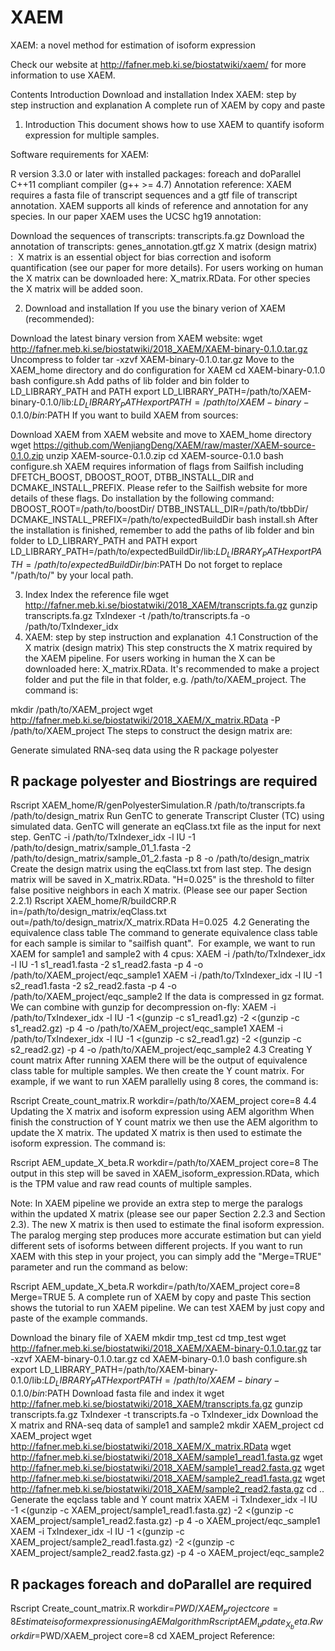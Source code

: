 # XAEM
XAEM: a novel method for estimation of isoform expression

Check our website at http://fafner.meb.ki.se/biostatwiki/xaem/ for more information to use XAEM.

Contents
Introduction
Download and installation
Index
XAEM: step by step instruction and explanation
A complete run of XAEM by copy and paste

1. Introduction
This document shows how to use XAEM to quantify isoform expression for multiple samples.

Software requirements for XAEM:

R version 3.3.0 or later with installed packages: foreach and doParallel
C++11 compliant compiler (g++ >= 4.7)
Annotation reference: XAEM requires a fasta file of transcript sequences and a gtf file of transcript annotation. XAEM supports all kinds of reference and annotation for any species. In our paper XAEM uses the UCSC hg19 annotation:

Download the sequences of transcripts: transcripts.fa.gz
Download the annotation of transcripts: genes_annotation.gtf.gz
X matrix (design matrix) :  X matrix is an essential object for bias correction and isoform quantification (see our paper for more details). For users working on human the X matrix can be downloaded here: X_matrix.RData. For other species the X matrix will be added soon.

2. Download and installation
If you use the binary verion of XAEM (recommended):

Download the latest binary version from XAEM website:
wget http://fafner.meb.ki.se/biostatwiki/2018_XAEM/XAEM-binary-0.1.0.tar.gz
Uncompress to folder
tar -xzvf XAEM-binary-0.1.0.tar.gz
Move to the XAEM_home directory and do configuration for XAEM
cd XAEM-binary-0.1.0
bash configure.sh
Add paths of lib folder and bin folder to LD_LIBRARY_PATH and PATH
export LD_LIBRARY_PATH=/path/to/XAEM-binary-0.1.0/lib:$LD_LIBRARY_PATH
export PATH=/path/to/XAEM-binary-0.1.0/bin:$PATH
If you want to build XAEM from sources:

Download XAEM from XAEM website and move to XAEM_home directory
wget https://github.com/WenjiangDeng/XAEM/raw/master/XAEM-source-0.1.0.zip
unzip XAEM-source-0.1.0.zip
cd XAEM-source-0.1.0
bash configure.sh
XAEM requires information of flags from Sailfish including DFETCH_BOOST, DBOOST_ROOT, DTBB_INSTALL_DIR and DCMAKE_INSTALL_PREFIX. Please refer to the Sailfish website for more details of these flags.
Do installation by the following command:
DBOOST_ROOT=/path/to/boostDir/ DTBB_INSTALL_DIR=/path/to/tbbDir/ DCMAKE_INSTALL_PREFIX=/path/to/expectedBuildDir bash install.sh
After the installation is finished, remember to add the paths of lib folder and bin folder to LD_LIBRARY_PATH and PATH
export LD_LIBRARY_PATH=/path/to/expectedBuildDir/lib:$LD_LIBRARY_PATH
export PATH=/path/to/expectedBuildDir/bin:$PATH
Do not forget to replace "/path/to/" by your local path.

3. Index
Index the reference file
wget http://fafner.meb.ki.se/biostatwiki/2018_XAEM/transcripts.fa.gz
gunzip transcripts.fa.gz
TxIndexer -t /path/to/transcripts.fa -o /path/to/TxIndexer_idx
4. XAEM: step by step instruction and explanation
 4.1 Construction of the X matrix (design matrix)
This step constructs the X matrix required by the XAEM pipeline. For users working in human the X can be downloaded here: X_matrix.RData. It's recommended to make a project folder and put the file in that folder, e.g. /path/to/XAEM_project. The command is:

mkdir /path/to/XAEM_project
wget http://fafner.meb.ki.se/biostatwiki/2018_XAEM/X_matrix.RData -P /path/to/XAEM_project
The steps to construct the design matrix are:

Generate simulated RNA-seq data using the R package polyester
## R package polyester and Biostrings are required
Rscript XAEM_home/R/genPolyesterSimulation.R /path/to/transcripts.fa /path/to/design_matrix
Run GenTC to generate Transcript Cluster (TC) using simulated data. GenTC will generate an eqClass.txt file as the input for next step.
GenTC -i /path/to/TxIndexer_idx -l IU -1 /path/to/design_matrix/sample_01_1.fasta -2 /path/to/design_matrix/sample_01_2.fasta -p 8 -o /path/to/design_matrix
Create the design matrix using the eqClass.txt from last step. The design matrix will be saved in X_matrix.RData. "H=0.025" is the threshold to filter false positive neighbors in each X matrix. (Please see our paper Section 2.2.1)
Rscript XAEM_home/R/buildCRP.R in=/path/to/design_matrix/eqClass.txt out=/path/to/design_matrix/X_matrix.RData H=0.025
 4.2 Generating the equivalence class table
The command to generate equivalence class table for each sample is similar to "sailfish quant".  For example, we want to run XAEM for sample1 and sample2 with 4 cpus:
XAEM -i /path/to/TxIndexer_idx -l IU -1 s1_read1.fasta -2 s1_read2.fasta -p 4 -o /path/to/XAEM_project/eqc_sample1
XAEM -i /path/to/TxIndexer_idx -l IU -1 s2_read1.fasta -2 s2_read2.fasta -p 4 -o /path/to/XAEM_project/eqc_sample2
If the data is compressed in gz format. We can combine with gunzip for decompression on-fly:
XAEM -i /path/to/TxIndexer_idx -l IU -1 <(gunzip -c s1_read1.gz) -2 <(gunzip -c s1_read2.gz) -p 4 -o /path/to/XAEM_project/eqc_sample1
XAEM -i /path/to/TxIndexer_idx -l IU -1 <(gunzip -c s2_read1.gz) -2 <(gunzip -c s2_read2.gz) -p 4 -o /path/to/XAEM_project/eqc_sample2
4.3 Creating Y count matrix
After running XAEM there will be the output of equivalence class table for multiple samples. We then create the Y count matrix. For example, if we want to run XAEM parallelly using 8 cores, the command is:

Rscript Create_count_matrix.R workdir=/path/to/XAEM_project core=8
4.4 Updating the X matrix and isoform expression using AEM algorithm
When finish the construction of Y count matrix we then use the AEM algorithm to update the X matrix. The updated X matrix is then used to estimate the isoform expression. The command is:

Rscript AEM_update_X_beta.R workdir=/path/to/XAEM_project core=8
The output in this step will be saved in XAEM_isoform_expression.RData, which is the TPM value and raw read counts of multiple samples.

Note: In XAEM pipeline we provide an extra step to merge the paralogs within the updated X matrix (please see our paper Section 2.2.3 and Section 2.3). The new X matrix is then used to estimate the final isoform expression. The paralog merging step produces more accurate estimation but can yield different sets of isoforms between different projects. If you want to run XAEM with this step in your project, you can simply add the "Merge=TRUE" parameter and run the command as below:

Rscript AEM_update_X_beta.R workdir=/path/to/XAEM_project core=8 Merge=TRUE
5. A complete run of XAEM by copy and paste
This section shows the tutorial to run XAEM pipeline. We can test XAEM by just copy and paste of the example commands.

Download the binary file of XAEM
mkdir tmp_test
cd tmp_test
wget http://fafner.meb.ki.se/biostatwiki/2018_XAEM/XAEM-binary-0.1.0.tar.gz
tar -xzvf XAEM-binary-0.1.0.tar.gz
cd XAEM-binary-0.1.0
bash configure.sh
export LD_LIBRARY_PATH=/path/to/XAEM-binary-0.1.0/lib:$LD_LIBRARY_PATH
export PATH=/path/to/XAEM-binary-0.1.0/bin:$PATH
Download fasta file and index it
wget http://fafner.meb.ki.se/biostatwiki/2018_XAEM/transcripts.fa.gz
gunzip transcripts.fa.gz
TxIndexer -t transcripts.fa -o TxIndexer_idx
Download the X matrix and RNA-seq data of sample1 and sample2
mkdir XAEM_project
cd XAEM_project
wget http://fafner.meb.ki.se/biostatwiki/2018_XAEM/X_matrix.RData
wget http://fafner.meb.ki.se/biostatwiki/2018_XAEM/sample1_read1.fasta.gz
wget http://fafner.meb.ki.se/biostatwiki/2018_XAEM/sample1_read2.fasta.gz
wget http://fafner.meb.ki.se/biostatwiki/2018_XAEM/sample2_read1.fasta.gz
wget http://fafner.meb.ki.se/biostatwiki/2018_XAEM/sample2_read2.fasta.gz
cd ..
Generate the eqclass table and Y count matrix
XAEM -i TxIndexer_idx -l IU -1 <(gunzip -c XAEM_project/sample1_read1.fasta.gz) -2 <(gunzip -c XAEM_project/sample1_read2.fasta.gz) -p 4 -o XAEM_project/eqc_sample1
XAEM -i TxIndexer_idx -l IU -1 <(gunzip -c XAEM_project/sample2_read1.fasta.gz) -2 <(gunzip -c XAEM_project/sample2_read2.fasta.gz) -p 4 -o XAEM_project/eqc_sample2
## R packages foreach and doParallel are required
Rscript Create_count_matrix.R workdir=$PWD/XAEM_project core=8
Estimate isoform expression using AEM algorithm
Rscript AEM_update_X_beta.R workdir=$PWD/XAEM_project core=8
cd XAEM_project
Reference:
